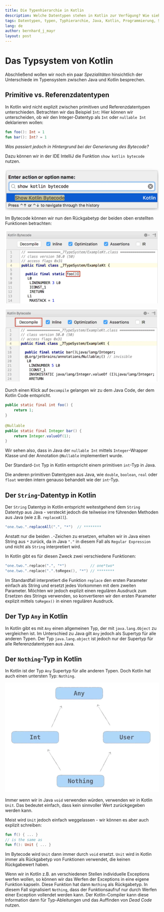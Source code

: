 ```yaml
---
title: Die Typenhierarchie in Kotlin
description: Welche Datentypen stehen in Kotlin zur Verfügung? Wie sieht die Typhierarchie aus?
tags: Datentypen, typen, Typhierarchie, Java, Kotlin, Programmierung, Softwareentwicklung, Programmiersprache
lang: de
author: bernhard_j_mayr
layout: post
---
```


# Das Typsystem von Kotlin
Abschließend wollen wir noch ein paar _Spezialitäten_ hinsichtlich der Unterschiede im Typensystem zwischen Java und Kotlin besprechen.

## Primitive vs. Referenzdatentypen
In Kotlin wird nicht explizit zwischen primitiven und Referenzdatentypen unterschieden. Betrachten wir das Beispiel `Int`: Hier können wir unterscheiden, ob wir den Integer-Datentyp als `Int` oder `nullable Int` deklarieren wollen:

```Kotlin
fun foo(): Int = 1
fun bar(): Int? = 1
```

_Was passiert jedoch in Hintergrund bei der Generierung des Bytecode?_

Dazu können wir in der IDE IntelliJ die Funktion `show kotlin bytecode` nutzen.

![](/images/470_Typenhierarchie_in_Kotlin-f3bf2c8b.webp)

Im Bytecode können wir nun den Rückgabetyp der beiden oben erstellten Funktionen betrachten:

![](/images/470_Typenhierarchie_in_Kotlin-392e9b42.webp)

![](/images/470_Typenhierarchie_in_Kotlin-a069e472.webp)

Durch einen Klick auf `Decompile` gelangen wir zu dem Java Code, der dem Kotlin Code entspricht.

```java
public static final int foo() {
    return 1;
}

@Nullable
public static final Integer bar() {
    return Integer.valueOf(1);
}
```

Wir sehen also, dass in Java der `nullable Int` mittels `Integer`-Wrapper Klasse und der Annotation `@Nullable` implementiert wurde.

Der Standard-`Int` Typ in Kotlin entspricht einem primitiven `int`-Typ in Java.

Die anderen primitiven Datentypen aus Java, wie `double`, `boolean`, `real` oder `float` werden intern genauso behandelt wie der `int`-Typ.

## Der `String`-Datentyp in Kotlin
Der `String` Datentyp in Kotlin entspricht weitestgehend dem `String` Datentyp aus Java - versteckt jedoch die teilweise irre führenden Methoden aus Java (wie z.B. `replaceAll`).

```java
"one.two.".replaceAll(".", "*")  // ********
```

Anstatt nur die beiden `.`-Zeichen zu ersetzen, erhalten wir in Java einen String aus `*` zurück, da in Java `"."` in diesem Fall als `Regular Expression` und nicht als `String` interpretiert wird.

In Kotlin gibt es für diesen Zweck zwei verschiedene Funktionen:

```kotlin
"one.two.".replace(".", "*")           // one*two*
"one.two.".replace(".".toRegex(), "*") // ********
```

Im Standardfall interpretiert die Funktion `replace` den ersten Parameter einfach als String und ersetzt jedes Vorkommen mit dem zweiten Parameter. Möchten wir jedoch explizit einen regulären Ausdruck zum Ersetzen des Strings verwenden, so konvertieren wir den ersten Parameter explizit mittels `toRegex()` in einen regulären Ausdruck.

## Der Typ `Any` in Kotlin
In Kotlin gibt es mit `Any` einen allgemeinen Typ, der mit `java.lang.Object` zu vergleichen ist. Im Unterschied zu Java gilt `Any` jedoch als Supertyp für alle anderen Typen. Der Typ `java.lang.object` ist jedoch nur der Supertyp für alle Referenzdatentypen aus Java.

## Der `Nothing`-Typ in Kotlin
In Kotlin ist der Typ `Any` Supertyp für alle anderen Typen. Doch Kotlin hat auch einen untersten Typ: `Nothing`.

![](/images/470_Typenhierarchie_in_Kotlin-a19744b5.webp)

Immer wenn wir in Java `void` verwenden würden, verwenden wir in Kotlin `Unit`. Das bedeutet einfach, dass kein sinnvoller Wert zurückgegeben werden kann.

Meist wird `Unit` jedoch einfach weggelassen - wir können es aber auch explizit schreiben:

```kotlin
fun f() { ... }
// is the same as
fun f(): Unit { ... }
```

Im Bytecode wird `Unit` dann immer durch `void` ersetzt. `Unit` wird in Kotlin immer als Rückgabetyp von Funktionen verwendet, die keinen Rückgabewert haben.

Wenn wir in Kotlin z.B. an verschiedenen Stellen individuelle Exceptions werfen wollen, so können wir das Werfen der Exceptions in eine eigene Funktion kapseln. Diese Funktion hat dann `Nothing` als Rückgabetyp. In diesem Fall signalisiert `Nothing`, dass der Funktionsaufruf nur durch Werfen einer Exception vollendet werden kann. Der Kotlin-Compiler kann diese Information dann für Typ-Ableitungen und das Auffinden von _Dead Code_ nutzen.
